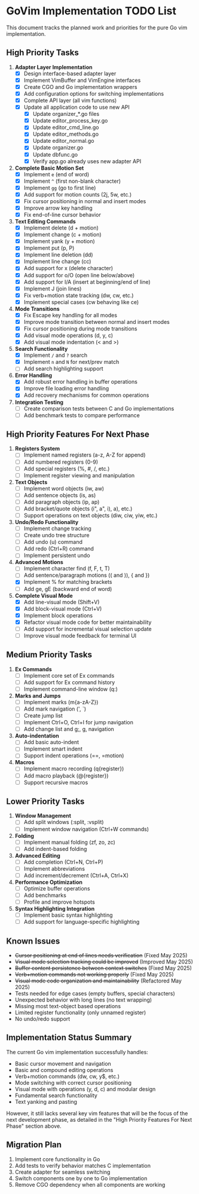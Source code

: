 # GoVim Implementation TODO List

This document tracks the planned work and priorities for the pure Go vim implementation.

## High Priority Tasks

1. **Adapter Layer Implementation**
   - [x] Design interface-based adapter layer
   - [x] Implement VimBuffer and VimEngine interfaces
   - [x] Create CGO and Go implementation wrappers
   - [x] Add configuration options for switching implementations
   - [x] Complete API layer (all vim functions)
   - [x] Update all application code to use new API
     - [x] Update organizer_*.go files
     - [x] Update editor_process_key.go
     - [x] Update editor_cmd_line.go
     - [x] Update editor_methods.go
     - [x] Update editor_normal.go
     - [x] Update organizer.go
     - [x] Update dbfunc.go
     - [x] Verify app.go already uses new adapter API

2. **Complete Basic Motion Set**
   - [x] Implement `e` (end of word)
   - [x] Implement `^` (first non-blank character)
   - [x] Implement `gg` (go to first line)
   - [x] Add support for motion counts (2j, 5w, etc.)
   - [x] Fix cursor positioning in normal and insert modes
   - [x] Improve arrow key handling
   - [x] Fix end-of-line cursor behavior

3. **Text Editing Commands**
   - [x] Implement delete (d + motion)
   - [x] Implement change (c + motion)
   - [x] Implement yank (y + motion)
   - [x] Implement put (p, P)
   - [x] Implement line deletion (dd)
   - [x] Implement line change (cc)
   - [x] Add support for x (delete character)
   - [x] Add support for o/O (open line below/above)
   - [x] Add support for I/A (insert at beginning/end of line)
   - [x] Implement J (join lines)
   - [x] Fix verb+motion state tracking (dw, cw, etc.)
   - [x] Implement special cases (cw behaving like ce)

4. **Mode Transitions**
   - [x] Fix Escape key handling for all modes
   - [x] Improve mode transition between normal and insert modes
   - [x] Fix cursor positioning during mode transitions
   - [x] Add visual mode operations (d, y, c)
   - [x] Add visual mode indentation (< and >)

5. **Search Functionality**
   - [x] Implement `/` and `?` search
   - [x] Implement `n` and `N` for next/prev match
   - [ ] Add search highlighting support

6. **Error Handling**
   - [x] Add robust error handling in buffer operations
   - [x] Improve file loading error handling
   - [x] Add recovery mechanisms for common operations

7. **Integration Testing**
   - [ ] Create comparison tests between C and Go implementations
   - [ ] Add benchmark tests to compare performance

## High Priority Features For Next Phase

1. **Registers System**
   - [ ] Implement named registers (a-z, A-Z for append)
   - [ ] Add numbered registers (0-9)
   - [ ] Add special registers (%, #, /, etc.)
   - [ ] Implement register viewing and manipulation

2. **Text Objects**
   - [ ] Implement word objects (iw, aw)
   - [ ] Add sentence objects (is, as)
   - [ ] Add paragraph objects (ip, ap)
   - [ ] Add bracket/quote objects (i", a", i), a), etc.)
   - [ ] Support operations on text objects (diw, ciw, yiw, etc.)

3. **Undo/Redo Functionality**
   - [ ] Implement change tracking
   - [ ] Create undo tree structure
   - [ ] Add undo (u) command
   - [ ] Add redo (Ctrl+R) command
   - [ ] Implement persistent undo

4. **Advanced Motions**
   - [ ] Implement character find (f, F, t, T)
   - [ ] Add sentence/paragraph motions (( and )), { and })
   - [x] Implement % for matching brackets
   - [ ] Add ge, gE (backward end of word)

5. **Complete Visual Mode**
   - [x] Add line-visual mode (Shift+V)
   - [x] Add block-visual mode (Ctrl+V)
   - [x] Implement block operations
   - [x] Refactor visual mode code for better maintainability 
   - [ ] Add support for incremental visual selection update
   - [ ] Improve visual mode feedback for terminal UI

## Medium Priority Tasks

1. **Ex Commands**
   - [ ] Implement core set of Ex commands
   - [ ] Add support for Ex command history
   - [ ] Implement command-line window (q:)

2. **Marks and Jumps**
   - [ ] Implement marks (m{a-zA-Z})
   - [ ] Add mark navigation (', `)
   - [ ] Create jump list
   - [ ] Implement Ctrl+O, Ctrl+I for jump navigation
   - [ ] Add change list and g;, g, navigation

3. **Auto-indentation**
   - [ ] Add basic auto-indent
   - [ ] Implement smart indent
   - [ ] Support indent operations (==, =motion)

4. **Macros**
   - [ ] Implement macro recording (q{register})
   - [ ] Add macro playback (@{register})
   - [ ] Support recursive macros

## Lower Priority Tasks

1. **Window Management**
   - [ ] Add split windows (:split, :vsplit)
   - [ ] Implement window navigation (Ctrl+W commands)

2. **Folding**
   - [ ] Implement manual folding (zf, zo, zc)
   - [ ] Add indent-based folding

3. **Advanced Editing**
   - [ ] Add completion (Ctrl+N, Ctrl+P)
   - [ ] Implement abbreviations
   - [ ] Add increment/decrement (Ctrl+A, Ctrl+X)

4. **Performance Optimization**
   - [ ] Optimize buffer operations
   - [ ] Add benchmarks
   - [ ] Profile and improve hotspots

5. **Syntax Highlighting Integration**
   - [ ] Implement basic syntax highlighting
   - [ ] Add support for language-specific highlighting

## Known Issues

- ~~Cursor positioning at end of lines needs verification~~ (Fixed May 2025)
- ~~Visual mode selection tracking could be improved~~ (Improved May 2025)
- ~~Buffer content persistence between context switches~~ (Fixed May 2025)
- ~~Verb+motion commands not working properly~~ (Fixed May 2025)
- ~~Visual mode code organization and maintainability~~ (Refactored May 2025)
- Tests needed for edge cases (empty buffers, special characters)
- Unexpected behavior with long lines (no text wrapping)
- Missing most text-object based operations
- Limited register functionality (only unnamed register)
- No undo/redo support

## Implementation Status Summary

The current Go vim implementation successfully handles:
- Basic cursor movement and navigation
- Basic and compound editing operations
- Verb+motion commands (dw, cw, y$, etc.)
- Mode switching with correct cursor positioning
- Visual mode with operations (y, d, c) and modular design
- Fundamental search functionality
- Text yanking and pasting

However, it still lacks several key vim features that will be the focus of the next development phase,
as detailed in the "High Priority Features For Next Phase" section above.

## Migration Plan

1. Implement core functionality in Go
2. Add tests to verify behavior matches C implementation
3. Create adapter for seamless switching
4. Switch components one by one to Go implementation 
5. Remove CGO dependency when all components are working